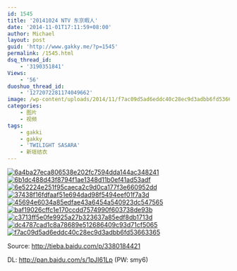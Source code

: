 ```yaml
---
id: 1545
title: '20141024 NTV 东京暇人'
date: '2014-11-01T17:11:59+08:00'
author: Michael
layout: post
guid: 'http://www.gakky.me/?p=1545'
permalink: /1545.html
dsq_thread_id:
    - '3190351841'
Views:
    - '56'
duoshuo_thread_id:
    - '1272072281174049662'
image: /wp-content/uploads/2014/11/f7ac09d5ad6eddc40c28ec9d3adbb6fd53663365.jpg
categories:
    - 图片
    - 视频
tags:
    - gakki
    - gakky
    - 'TWILIGHT SASARA'
    - 新垣结衣
---
```


[![6a4ba27eca806538e202fc7594dda144ac348241](http://www.yui-aragaki.org/wp-content/uploads/2014/11/6a4ba27eca806538e202fc7594dda144ac348241.jpg)](http://www.yui-aragaki.org/wp-content/uploads/2014/11/6a4ba27eca806538e202fc7594dda144ac348241.jpg "6a4ba27eca806538e202fc7594dda144ac348241") [![6b1dc488d43f8794f1ae1348d11b0ef41ad53adf](http://www.yui-aragaki.org/wp-content/uploads/2014/11/6b1dc488d43f8794f1ae1348d11b0ef41ad53adf.jpg)](http://www.yui-aragaki.org/wp-content/uploads/2014/11/6b1dc488d43f8794f1ae1348d11b0ef41ad53adf.jpg "6b1dc488d43f8794f1ae1348d11b0ef41ad53adf") [![6e52224e251f95caeca2c9d0ca177f3e660952dd](http://www.yui-aragaki.org/wp-content/uploads/2014/11/6e52224e251f95caeca2c9d0ca177f3e660952dd.jpg)](http://www.yui-aragaki.org/wp-content/uploads/2014/11/6e52224e251f95caeca2c9d0ca177f3e660952dd.jpg "6e52224e251f95caeca2c9d0ca177f3e660952dd") [![37438f16fdfaaf51e694dad98f5494eef01f7a3d](http://www.yui-aragaki.org/wp-content/uploads/2014/11/37438f16fdfaaf51e694dad98f5494eef01f7a3d.jpg)](http://www.yui-aragaki.org/wp-content/uploads/2014/11/37438f16fdfaaf51e694dad98f5494eef01f7a3d.jpg "37438f16fdfaaf51e694dad98f5494eef01f7a3d") [![45694e6034a85edfae43a6454a540923dc547565](http://www.yui-aragaki.org/wp-content/uploads/2014/11/45694e6034a85edfae43a6454a540923dc547565.jpg)](http://www.yui-aragaki.org/wp-content/uploads/2014/11/45694e6034a85edfae43a6454a540923dc547565.jpg "45694e6034a85edfae43a6454a540923dc547565") [![baf19026cffc1e170ccdd7574990f603738de93b](http://www.yui-aragaki.org/wp-content/uploads/2014/11/baf19026cffc1e170ccdd7574990f603738de93b.jpg)](http://www.yui-aragaki.org/wp-content/uploads/2014/11/baf19026cffc1e170ccdd7574990f603738de93b.jpg "baf19026cffc1e170ccdd7574990f603738de93b") [![c3713ff5e0fe9925a27b323637a85edf8db1713d](http://www.yui-aragaki.org/wp-content/uploads/2014/11/c3713ff5e0fe9925a27b323637a85edf8db1713d.jpg)](http://www.yui-aragaki.org/wp-content/uploads/2014/11/c3713ff5e0fe9925a27b323637a85edf8db1713d.jpg "c3713ff5e0fe9925a27b323637a85edf8db1713d") [![dc4787cad1c8a78689e512686409c93d71cf5065](http://www.yui-aragaki.org/wp-content/uploads/2014/11/dc4787cad1c8a78689e512686409c93d71cf5065.jpg)](http://www.yui-aragaki.org/wp-content/uploads/2014/11/dc4787cad1c8a78689e512686409c93d71cf5065.jpg "dc4787cad1c8a78689e512686409c93d71cf5065") [![f7ac09d5ad6eddc40c28ec9d3adbb6fd53663365](http://www.yui-aragaki.org/wp-content/uploads/2014/11/f7ac09d5ad6eddc40c28ec9d3adbb6fd53663365.jpg)](http://www.yui-aragaki.org/wp-content/uploads/2014/11/f7ac09d5ad6eddc40c28ec9d3adbb6fd53663365.jpg "f7ac09d5ad6eddc40c28ec9d3adbb6fd53663365")

Source: <http://tieba.baidu.com/p/3380184421>

DL: <http://pan.baidu.com/s/1pJI61Lp> (PW: smy6)